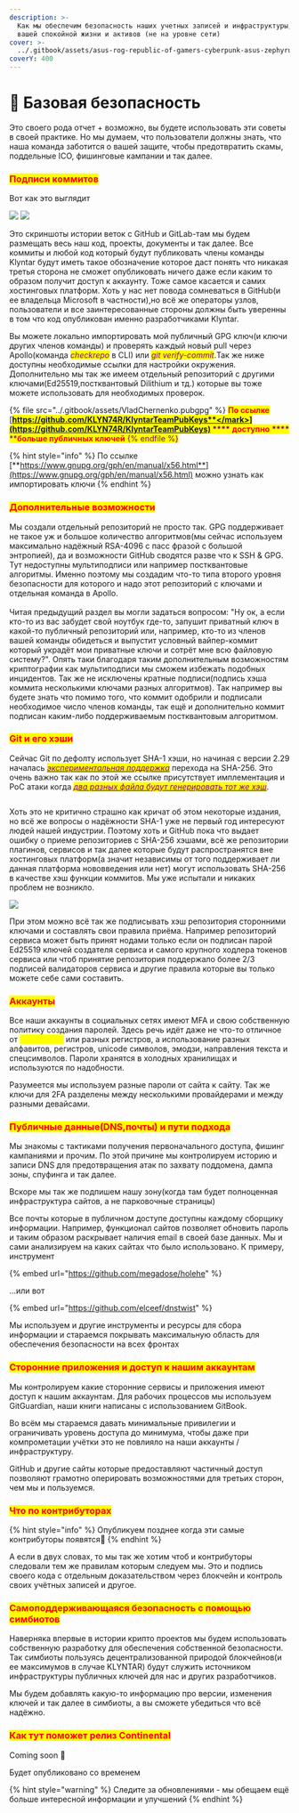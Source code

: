```yaml
---
description: >-
  Как мы обеспечим безопасность наших учетных записей и инфраструктуры, а также
  вашей спокойной жизни и активов (не на уровне сети)
cover: >-
  ../.gitbook/assets/asus-rog-republic-of-gamers-cyberpunk-asus-zephyrus-wallpaper-2400x1350_50.jpg
coverY: 400
---
```


# 👮 Базовая безопасность

Это своего рода отчет + возможно, вы будете использовать эти советы в своей практике. Но мы думаем, что пользователи должны знать, что наша команда заботится о вашей защите, чтобы предотвратить скамы, поддельные ICO, фишинговые кампании и так далее.

### <mark style="color:red;">Подписи коммитов</mark>

Вот как это выглядит

![](../.gitbook/assets/photo\_2022-05-18\_07-59-31.jpg) ![](../.gitbook/assets/photo\_2022-05-22\_11-06-00.jpg)

Это скриншоты истории веток с GitHub и GitLab-там мы будем размещать весь наш код, проекты, документы и так далее. Все коммиты и любой код который будут публиковать члены команды Klyntar будут иметь такое обозначение которое даст понять что никакая третья сторона не сможет опубликовать ничего даже если каким то образом получит доступ к аккаунту. Тоже самое касается и самих хостинговых платформ. Хоть у нас нет повода сомневаться в GitHub(и ее владельца Microsoft в частности),но всё же операторы узлов, пользователи и все заинтересованные стороны должны быть уверенны в том что код опубликован именно разработчиками Klyntar.

Вы можете локально импортировать мой публичный GPG ключ(и ключи других членов команды) и проверять каждый новый pull через Apollo(команда _<mark style="color:purple;">checkrepo</mark>_ в CLI) или _<mark style="color:purple;">git verify-commit</mark>_.Так же ниже доступны необходимые ссылки для настройки окружения. Дополнительно мы так же имеем отдельный репозиторий с другими ключами(Ed25519,постквантовый Dilithium и тд.) которые вы тоже можете использовать для необходимых проверок.

{% file src="../.gitbook/assets/VladChernenko.pubgpg" %}
<mark style="color:red;">**По ссылке**</mark> [<mark style="color:purple;">**https://github.com/KLYN74R/KlyntarTeamPubKeys**</mark>](https://github.com/KLYN74R/KlyntarTeamPubKeys) <mark style="color:purple;">****</mark>** **<mark style="color:red;">**доступно**</mark>** **<mark style="color:purple;">****</mark>** **<mark style="color:red;">**больше публичных ключей**</mark>
{% endfile %}

{% hint style="info" %}
По ссылке [**https://www.gnupg.org/gph/en/manual/x56.html**](https://www.gnupg.org/gph/en/manual/x56.html) можно узнать как импортировать ключи
{% endhint %}

### <mark style="color:red;">**Дополнительные возможности**</mark>

Мы создали отдельный репозиторий не просто так. GPG поддерживает не такое уж и большое количество алгоритмов(мы сейчас используем максимально надёжный RSA-4096 с пасс фразой с большой энтропией), да и возможности GitHub сводятся разве что к SSH & GPG. Тут недоступны мультиподписи или например постквантовые алгоритмы. Именно поэтому мы создадим что-то типа второго уровня безопасности для которого и надо этот репозиторий с ключами и отдельная команда в Apollo.\
\
Читая предыдущий раздел вы могли задаться вопросом: "Ну ок, а если кто-то из вас забудет свой ноутбук где-то, запушит приватный ключ в какой-то публичный репозиторий или, например, кто-то из членов вашей команды обидеться и выпустит условный вайпер-коммит который украдёт мои приватные ключи и сотрёт мне всю файловую систему?". Опять таки благодаря таким дополнительным возможностям криптографии как мультиподписи мы сможем избежать подобных инцидентов. Так же не исключены кратные подписи(подпись хэша коммита несколькими ключами разных алгоритмов). Так например вы будете знать что помимо того, что коммит одобрили и подписали необходимое число членов команды, так ещё и дополнительно коммит подписан каким-либо поддерживаемым постквантовым алгоритмом.&#x20;

### <mark style="color:red;">**Git и его хэши**</mark>

Сейчас Git по дефолту использует SHA-1 хэши, но начиная с версии 2.29 началась [_<mark style="color:purple;">экспериментальная поддержка</mark>_](https://www.infoq.com/news/2020/10/git-2-29-sha-256/) перехода на SHA-256. Это очень важно так как по этой же ссылке присутствует имплементация и PoC атаки когда [_<mark style="color:purple;">два разных файла будут генерировать тот же хэш</mark>_](https://shattered.it/).

&#x20;                                         <img src="../.gitbook/assets/image (4) (1) (1) (1) (1) (1) (1) (1).png" alt="" data-size="original">

Хоть это не критично страшно как кричат об этом некоторые издания, но всё же вопросы о надёжности SHA-1 уже не первый год интересуют людей нашей индустрии. Поэтому хоть и GitHub пока что выдает ошибку о приеме репозиториев с SHA-256 хэшами, всё же репозитории плагинов, сервисов и так далее которые будут распространятся вне хостинговых платформ(а значит независимы от того поддерживает ли данная платформа нововведения или нет) могут использовать SHA-256 в качестве хэш функции коммитов. Мы уже испытали и никаких проблем не возникло.

![](<../.gitbook/assets/image (1) (1) (1) (1).png>)

При этом можно всё так же подписывать хэш репозитория сторонними ключами и составлять свои правила приёма. Например репозиторий сервиса может быть принят нодами только если он подписан парой Ed25519 ключей создателя сервиса и самого крупного ходлера токенов сервиса или чтоб принятие репозитория поддержало более 2/3 подписей валидаторов сервиса и другие правила которые вы только можете себе сами составить.

### <mark style="color:red;">**Аккаунты**</mark>

Все наши аккаунты в социальных сетях имеют MFA и свою собственную политику создания паролей. Здесь речь идёт даже не что-то отличное от <mark style="color:yellow;">**`rockyou.txt`**</mark> или разных регистров, а использование разных алфавитов, регистров, unicode символов, эмодзи, направления текста и спецсимволов. Пароли хранятся в холодных хранилищах и используются по надобности.

Разумеется мы используем разные пароли от сайта к сайту. Так же ключи для 2FA разделены между несколькими провайдерами и между разными девайсами.

### <mark style="color:red;">**Публичные данные(DNS,почты) и пути подхода**</mark>

Мы знакомы с тактиками получения первоначального доступа, фишинг кампаниями и прочим. По этой причине мы контролируем историю и записи DNS для предотвращения атак по захвату поддомена, дампа зоны, спуфинга и так далее.

Вскоре мы так же подпишем нашу зону(когда там будет полноценная инфраструктура сайтов, а не парковочные страницы)

Все почты которые в публичном доступе доступны каждому сборщику информации. Например, функционал сайтов позволяет обновить пароль и таким образом раскрывает наличия email в своей базе данных. Мы и сами анализируем на каких сайтах что было использовано. К примеру, инструмент &#x20;

{% embed url="https://github.com/megadose/holehe" %}

...или вот

{% embed url="https://github.com/elceef/dnstwist" %}

Мы используем и другие инструменты и ресурсы для сбора информации и стараемся покрывать максимальную область для обеспечения безопасности на всех фронтах

### <mark style="color:red;">**Сторонние приложения и доступ к нашим аккаунтам**</mark>

Мы контролируем какие сторонние сервисы и приложения имеют доступ к нашим аккаунтам. Для рабочих процессов мы используем GitGuardian, наши книги написаны с использованием GitBook.

Во всём мы стараемся давать минимальные привилегии и ограничивать уровень доступа до минимума, чтобы даже при компрометации учётки это не повлияло на наши аккаунты / инфраструктуру.

GitHub и другие сайты которые предоставляют частичный доступ позволяют грамотно оперировать возможностями для третьих сторон, чем мы и пользуемся.

### <mark style="color:red;">**Что по контрибуторах**</mark>

{% hint style="info" %}
Опубликуем позднее когда эти самые контрибуторы появятся🙂
{% endhint %}

А если в двух словах, то мы так же хотим чтоб и контрибуторы следовали тем же правилам которым следуем мы. Это и подпись своего кода с отдельным доказательством через блокчейн и контроль своих учётных записей и другое.

### <mark style="color:red;">**Самоподдерживающаяся безопасность с помощью симбиотов**</mark>

Наверняка впервые в истории крипто проектов мы будем использовать собственную разработку для обеспечения собственной безопасности. Так симбиоты пользуясь децентрализованной природой блокчейнов(и ее максимумов в случае KLYNTAR) будут служить источником инфраструктуры публичных ключей для нас и других разработчиков.

Мы будем добавлять какую-то информацию про версии, изменения ключей и так далее в симбиоты, а вы сможете убедиться что всё надёжно.

### <mark style="color:red;">**Как тут поможет релиз Continental**</mark>

Coming soon 👻

Будет опубликовано со временем



{% hint style="warning" %}
Следите за обновлениями - мы обещаем ещё больше интересной информации и улучшений
{% endhint %}


